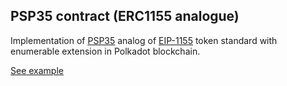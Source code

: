 ## PSP35 contract (ERC1155 analogue)

Implementation of [PSP35](https://github.com/w3f/PSPs/blob/master/PSPs/drafts/psp-35.md) analog of [EIP-1155](https://eips.ethereum.org/EIPS/eip-1155) token standard with enumerable extension in Polkadot blockchain.

[See example](https://supercolony-net.github.io/openbrush-contracts/smart-contracts/psp35/extensions/psp35enumerable)
